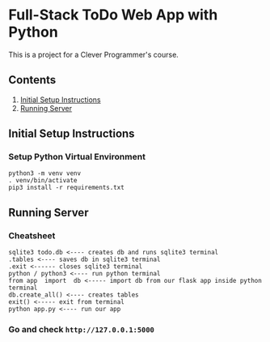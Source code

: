 # Full-Stack ToDo Web App with Python
This is a project for a Clever Programmer's course.

## Contents

1. [Initial Setup Instructions](#initial-setup-instructions)
1. [Running Server](#running-server)


## Initial Setup Instructions

### Setup Python Virtual Environment
```buildoutcfg
python3 -m venv venv
. venv/bin/activate
pip3 install -r requirements.txt
```
## Running Server
### Cheatsheet
```buildoutcfg
sqlite3 todo.db <---- creates db and runs sqlite3 terminal
.tables <---- saves db in sqlite3 terminal
.exit <------ closes sqlite3 terminal
python / python3 <---- run python terminal
from app  import  db <----- import db from our flask app inside python terminal
db.create_all() <---- creates tables
exit() <----- exit from terminal
python app.py <---- run our app
```
### Go and check `http://127.0.0.1:5000`
